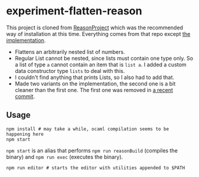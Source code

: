 # experiment-flatten-reason

This project is cloned from
[ReasonProject](https://github.com/facebook/reason/blob/master/README.md#install-via-npm)
which was the recommended way of installation at this time. Everything comes
from that repo except [the implementation](src/Test.re).

- Flattens an arbitrarily nested list of numbers.
- Regular List cannot be nested, since lists must contain one type only. So a
  list of type `a` cannot contain an item that is `list a`. I added a custom
  data constructor type `lists` to deal with this.
- I couldn't find anything that prints Lists, so I also had to add that.
- Made two variants on the implementation, the second one is a bit cleaner than
  the first one. The first one was removed in [a recent
  commit](https://github.com/cskeppstedt/experiment-reason-flatten/commit/275a34e547c86ad420e9ec6e10e9c90333022f8e).

## Usage

```
npm install # may take a while, ocaml compilation seems to be happening here
npm start
```

`npm start` is an alias that performs `npm run reasonBuild` (compiles the
binary) and `npm run exec` (executes the binary).

```
npm run editor # starts the editor with utilities appended to $PATH
```

